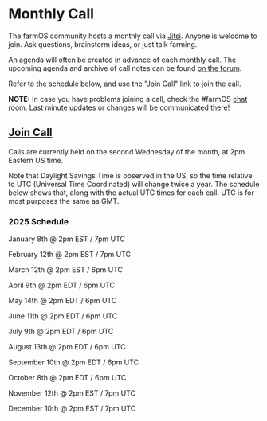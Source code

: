 # Monthly Call

The farmOS community hosts a monthly call via [Jitsi]. Anyone is welcome to join.
Ask questions, brainstorm ideas, or just talk farming.

An agenda will often be created in advance of each monthly call. The upcoming
agenda and archive of call notes can be found [on the forum](https://farmos.discourse.group/tag/community-call).

Refer to the schedule below, and use the "Join Call" link to join the call.

**NOTE:** In case you have problems joining a call, check the #farmOS [chat room].
Last minute updates or changes will be communicated there!

## [Join Call]

Calls are currently held on the second Wednesday of the month, at 2pm Eastern
US time.

Note that Daylight Savings Time is observed in the US, so the time relative to
UTC (Universal Time Coordinated) will change twice a year. The schedule below
shows that, along with the actual UTC times for each call. UTC is for most
purposes the same as GMT.

### 2025 Schedule

January 8th @ 2pm EST / 7pm UTC

February 12th @ 2pm EST / 7pm UTC

March 12th @ 2pm EST / 6pm UTC

April 9th @ 2pm EDT / 6pm UTC

May 14th @ 2pm EDT / 6pm UTC

June 11th @ 2pm EDT / 6pm UTC

July 9th @ 2pm EDT / 6pm UTC

August 13th @ 2pm EDT / 6pm UTC

September 10th @ 2pm EDT / 6pm UTC

October 8th @ 2pm EDT / 6pm UTC

November 12th @ 2pm EST / 7pm UTC

December 10th @ 2pm EST / 7pm UTC


[Jitsi]: https://meet.jit.si/
[Join Call]: /community/monthly-call/join
[chat room]: https://app.element.io/#/room/#farmOS:matrix.org
